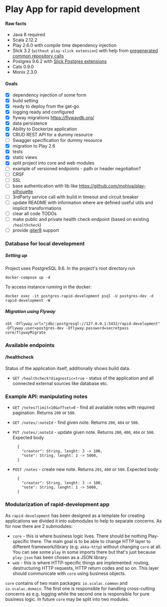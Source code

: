Play App for rapid development
==============================

#### Raw facts
* Java 8 required
* Scala 2.12.2
* Play 2.6.0 with compile time dependency injection
* Slick 3.2 (`without play-slick extension`) with help from [pregenerated common repository calls](https://github.com/gonmarques/slick-repo)
* Postgres 9.6.2 with [Slick Postgres extensions](https://github.com/tminglei/slick-pg)
* Cats 0.9.0
* Monix 2.3.0

#### Goals

- [x] dependency injection of some form
- [x] build setting
- [x] ready to deploy from the get-go
- [x] logging ready and configured
- [x] flyway migrations https://flywaydb.org/
- [x] data persistence
- [x] Ability to Dockerize application
- [x] CRUD REST API for a dummy resource
- [ ] Swagger specification for dummy resource
- [x] migration to Play 2.6
- [X] tests
- [x] static views
- [x] split project into core and web modules
- [ ] example of versioned endpoints - path or header negotiation?
- [ ] CRSF
- [ ] SSL
- [ ] base authentication with lib like https://github.com/mohiva/play-silhouette
- [ ] 3rdParty service call with build in timeout and circuit breaker
- [ ] update README with information where are defined useful utils and implicit transformations
- [ ] clear all code TODOs
- [ ] make public and private health check endpoint (based on existing `/healthcheck`)
- [ ] provide [giter8](https://github.com/foundweekends/giter8) support

### Database for local development

##### Setting up

Project uses PostgreSQL 9.6. In the project's root directory run
```
docker-compose up -d
```

To access instance running in the docker:
```
docker exec -it postgres-rapid-development psql -U postgres-dev -d rapid-development -W
```

##### Migration using Flyway
```
sbt -Dflyway.url="jdbc:postgresql://127.0.0.1:5432/rapid-development" -Dflyway.user=postgres-dev -Dflyway.password=secretpass core/flywayMigrate
```

### Available endpoints

#### /healthcheck
Status of the application itself, additionally shows build data.
* `GET /healthcheck?diagnostic=true` - status of the application and all connected external sources like database etc.

### Example API: manipulating notes

* `GET /notes?limit=10&offset=0` - find all available notes with required pagination. Returns `200` or `500`.
* `GET /notes/:noteId` - find given note. Returns `200`, `404` or `500`.
* `PUT /notes/:noteId` - update given note. Returns `200`, `400`, `404` or `500`.
    Expected body

        {
          "creator": String, lenght: 3 -> 100,
          "note": String, lenght: 1 -> 5000,
        }

* `POST /notes` - create new note. Returns `201`, `400` or `500`.
    Expected body

        {
          "creator": String, lenght: 3 -> 100,
          "note": String, lenght: 1 -> 5000,
        }
        
### Modularization of rapid-development app

As `rapid-development` has been designed as a template for creating applications we divided it into submodules
to help to separate concerns. As for now there are 2 submodules:

* `core` - this is where business logic lives. There should be nothing Play-specific there. The main goal is to be able to
change HTTP layer to different framework/library (e.g. `akka-http`) without changing `core` at all. You can see some 
`play` in some imports there but that's just because `play-json` has been chosen as a JSON library.
* `web` - this is where HTTP-specific things are implemented: routing, destructuring HTTP requests, HTTP return codes 
and so on. This layer should communicate with `core` using business objects.

`core` contains of two main packages: `io.scalac.common` and `io.scalac.domain`. The first one is responsible for
handling cross-cutting concerns as e.g. logging while the second one is responsible for
pure business logic. In future `core` may be split into two modules.
